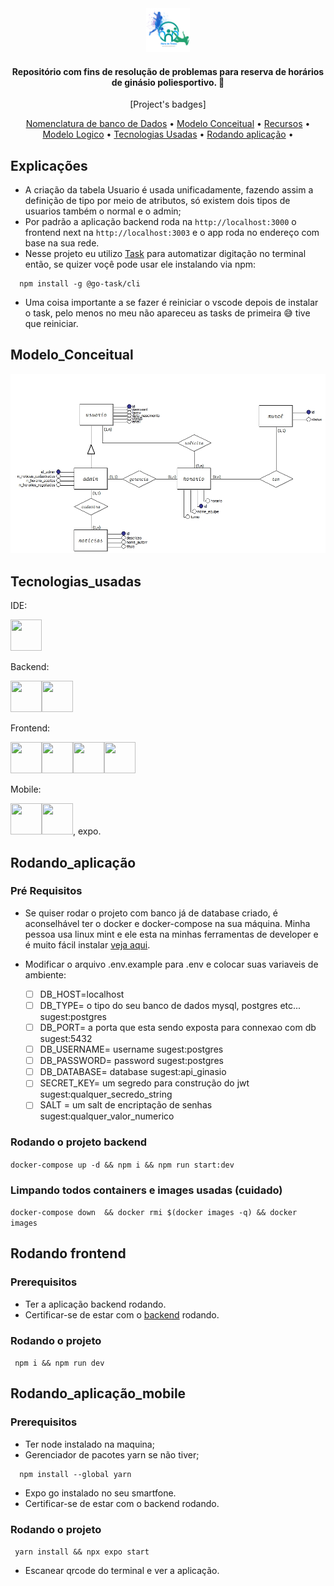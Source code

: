 <div align="center">
  <img src="https://github.com/oficina-do-brito/gym_io/blob/main/archive/modelagem/logo.png" width="70" height="70">
</div>

<h4 align="center">Repositório com fins de resolução de problemas para reserva de horários de ginásio poliesportivo. 📑</h4>

<p align="center">
  [Project's badges]
</p>

<p align="center">
  <a href="https://github.com/oficina-do-brito/gym_io/blob/main/archive/modelagem/nomenclatura.md">Nomenclatura de banco de Dados</a> •
  <a href="#Modelo_Conceitual">Modelo Conceitual</a> •
   <a href="https://github.com/oficina-do-brito/gym_io/blob/main/archive/modelagem/breakpoints.md">Recursos</a> •
  <a href="https://github.com/oficina-do-brito/gym_io/blob/main/archive/modelagem/modelo_logico.jpg">Modelo Logico</a> •
  <a href="#Tecnologias_usadas">Tecnologias Usadas</a> •
  <a href="#Rodando_aplicação">Rodando aplicação</a> •
</p>

## Explicações

- A criação da tabela Usuario é usada unificadamente, fazendo assim a definição de tipo por meio de atributos, só existem dois tipos de usuarios também o normal e o admin;
- Por padrão a aplicação backend roda na `http://localhost:3000` o frontend next na `http://localhost:3003` e o app roda no endereço com base na sua rede.
- Nesse projeto eu utilizo [Task](https://taskfile.dev/) para automatizar digitação no terminal então, se quizer voçê pode usar ele instalando via npm:

```
  npm install -g @go-task/cli
```
- Uma coisa importante a se fazer é reiniciar o vscode depois de instalar o task, pelo menos no meu não apareceu as tasks de primeira :sweat_smile: tive que reiniciar.

## Modelo_Conceitual

<img src="https://github.com/oficina-do-brito/gym_io/blob/main/archive/modelagem/conceitual.jpg" />

## Tecnologias_usadas

IDE:

<img src="https://user-images.githubusercontent.com/25181517/192108891-d86b6220-e232-423a-bf5f-90903e6887c3.png" width="50" height="50">

Backend:

<img src="https://github.com/marwin1991/profile-technology-icons/assets/136815194/519bfaf3-c242-431e-a269-876979f05574" width="50" height="50"><img src="https://user-images.githubusercontent.com/25181517/117208740-bfb78400-adf5-11eb-97bb-09072b6bedfc.png" width="50" height="50">

Frontend:

<img src="https://user-images.githubusercontent.com/25181517/183897015-94a058a6-b86e-4e42-a37f-bf92061753e5.png" width="50" height="50"><img src="https://github.com/marwin1991/profile-technology-icons/assets/136815194/5f8c622c-c217-4649-b0a9-7e0ee24bd704" width="50" height="50"><img src="https://user-images.githubusercontent.com/25181517/202896760-337261ed-ee92-4979-84c4-d4b829c7355d.png" width="50" height="50"><img src="https://user-images.githubusercontent.com/25181517/183898054-b3d693d4-dafb-4808-a509-bab54cf5de34.png" width="50" height="50">

Mobile:

<img src="https://user-images.githubusercontent.com/25181517/183897015-94a058a6-b86e-4e42-a37f-bf92061753e5.png" width="50" height="50"><img src="https://user-images.githubusercontent.com/25181517/183049794-a3dfaddd-22ee-4ffe-b0b4-549ccd4879f9.png" width="50" height="50">, expo.

## Rodando_aplicação

### Pré Requisitos

- Se quiser rodar o projeto com banco já de database criado, é aconselhável ter o docker e docker-compose na sua máquina. Minha pessoa usa linux mint e ele esta na minhas ferramentas de developer e é muito fácil instalar [veja aqui](https://github.com/oficina-do-brito/p1_manutencao/blob/main/my_programs/programs.md).
- Modificar o arquivo .env.example para .env e colocar suas variaveis de ambiente:

  - [ ] DB_HOST=localhost
  - [ ] DB_TYPE= o tipo do seu banco de dados mysql, postgres etc... sugest:postgres
  - [ ] DB_PORT= a porta que esta sendo exposta para connexao com db sugest:5432
  - [ ] DB_USERNAME= username sugest:postgres
  - [ ] DB_PASSWORD= password sugest:postgres
  - [ ] DB_DATABASE= database sugest:api_ginasio
  - [ ] SECRET_KEY= um segredo para construção do jwt sugest:qualquer_secredo_string
  - [ ] SALT = um salt de encriptação de senhas sugest:qualquer_valor_numerico

### Rodando o projeto backend

`docker-compose up -d && npm i && npm run start:dev`

### Limpando todos containers e images usadas (cuidado)

`docker-compose down  && docker rmi $(docker images -q) && docker images`

## Rodando frontend

### Prerequisitos
- Ter a aplicação backend rodando.
- Certificar-se de estar com o [backend](https://github.com/oficina-do-brito/ginasio) rodando.

### Rodando o projeto

` npm i && npm run dev`

## Rodando_aplicação_mobile

### Prerequisitos

- Ter node instalado na maquina;
- Gerenciador de pacotes yarn se não tiver;

```
  npm install --global yarn
```

- Expo go instalado no seu smartfone.
- Certificar-se de estar com o backend rodando.

### Rodando o projeto

` yarn install && npx expo start`

- Escanear qrcode do terminal e ver a aplicação.
